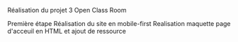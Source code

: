 Réalisation du projet 3 Open Class Room

Première étape Réalisation du site en mobile-first 
Realisation maquette page d'acceuil en HTML et ajout de ressource 

